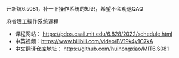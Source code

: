 开新坑6.s081，补一下操作系统的知识，希望不会劝退QAQ

麻省理工操作系统课程
- 课程网站： https://pdos.csail.mit.edu/6.828/2022/schedule.html
- 中英视频：https://www.bilibili.com/video/BV19k4y1C7kA
- 中文翻译仓库地址： https://github.com/huihongxiao/MIT6.S081